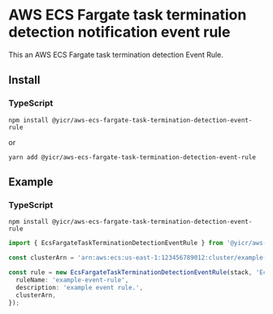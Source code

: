 # AWS ECS Fargate task termination detection notification event rule

This an AWS ECS Fargate task termination detection Event Rule.

## Install

### TypeScript

```shell
npm install @yicr/aws-ecs-fargate-task-termination-detection-event-rule
```
or
```shell
yarn add @yicr/aws-ecs-fargate-task-termination-detection-event-rule
```

## Example

### TypeScript

```shell
npm install @yicr/aws-ecs-fargate-task-termination-detection-event-rule
```

```typescript
import { EcsFargateTaskTerminationDetectionEventRule } from '@yicr/aws-ecs-fargate-task-termination-detection-event-rule';

const clusterArn = 'arn:aws:ecs:us-east-1:123456789012:cluster/example-app-cluster';

const rule = new EcsFargateTaskTerminationDetectionEventRule(stack, 'EcsFargateTaskTerminationDetectionEventRule', {
  ruleName: 'example-event-rule',
  description: 'example event rule.',
  clusterArn,
});

```